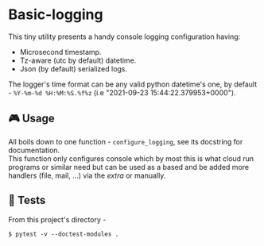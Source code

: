 # Basic-logging

This tiny utility presents a handy console logging configuration having:
* Microsecond timestamp.
* Tz-aware (utc by default) datetime.
* Json (by default) serialized logs. 

The logger's time format can be any valid python datetime's one, 
by default - `%Y-%m-%d %H:%M:%S.%f%z` (i.e "2021-09-23 15:44:22.379953+0000").

🎮 Usage
---
All boils down to one function - `configure_logging`, see its docstring for documentation.  
This function only configures console which by most this is what cloud run programs or similar need 
but can be used as a based and be added more handlers (file, mail, ...) via the _extra_ or manually. 

🧪 Tests
---
From this project's directory - 
```shell
$ pytest -v --doctest-modules .
```
